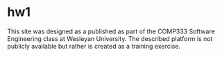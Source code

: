 # hw1
This site was designed as a published as part of the COMP333 Software Engineering class at Wesleyan University. The described platform is not publicly available but rather is created as a training exercise.
